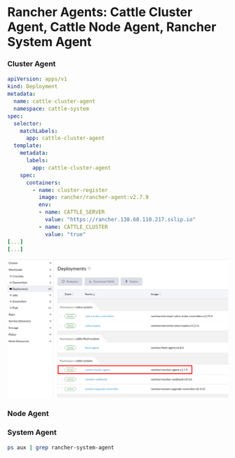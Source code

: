 # Rancher Agents: Cattle Cluster Agent, Cattle Node Agent, Rancher System Agent


### Cluster Agent


```yaml
apiVersion: apps/v1
kind: Deployment
metadata:
  name: cattle-cluster-agent
  namespace: cattle-system
spec:
  selector:
    matchLabels:
      app: cattle-cluster-agent
  template:
    metadata:
      labels:
        app: cattle-cluster-agent
    spec:
      containers:
        - name: cluster-register
          image: rancher/rancher-agent:v2.7.9
          env:
          - name: CATTLE_SERVER
            value: "https://rancher.138.68.110.217.sslip.io"
          - name: CATTLE_CLUSTER
            value: "true"
[...]
[...]            
```

![Cattle Cluster Agent Deployment](resources/images/01.png)


### Node Agent


### System Agent


```bash
ps aux | grep rancher-system-agent
```